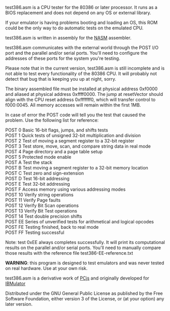 test386.asm is a CPU tester for the 80386 or later processor. It runs as a BIOS
replacement and does not depend on any OS or external library.

If your emulator is having problems booting and loading an OS, this ROM could be
the only way to do automatic tests on the emulated CPU.

test386.asm is written in assembly for the [NASM](http://www.nasm.us/)
assembler.

test386.asm communicates with the external world through the POST I/O port and
the parallel and/or serial ports. You'll need to configure the addresses of
these ports for the system you're testing.

Please note that in the current version, test386.asm is still incomplete and is
not able to test every functionality of the 80386 CPU. It will probably not
detect that bug that is keeping you up at night, sorry.

The binary assembled file must be installed at physical address 0xf0000 and
aliased at physical address 0xffff0000.  The jump at resetVector should align
with the CPU reset address 0xfffffff0, which will transfer control to f000:0045.
All memory accesses will remain within the first 1MB.

In case of error the POST code will tell you the test that caused the problem.
Use the following list for reference:

POST 0 Basic 16-bit flags, jumps, and shifts tests  
POST 1 Quick tests of unsigned 32-bit multiplication and division  
POST 2 Test of moving a segment register to a 32-bit register  
POST 3 Test store, move, scan, and compare string data in real mode  
POST 4 Page directory and a page table setup  
POST 5 Protected mode enable  
POST A Test the stack  
POST B Test moving a segment register to a 32-bit memory location  
POST C Test zero and sign-extension  
POST D Test 16-bit addressing  
POST E Test 32-bit addressing  
POST F Access memory using various addressing modes  
POST 10 Verify string operations  
POST 11 Verify Page faults  
POST 12 Verify Bit Scan operations  
POST 13 Verify Bit Test operations  
POST 14 Test double precision shifts  
POST EE Series of unverified tests for arithmetical and logical opcodes  
POST FE Testing finished, back to real mode  
POST FF Testing successful

Note: test 0xEE always completes successfully. It will print its computational 
results on the parallel and/or serial ports. You'll need to manually compare
those results with the reference file test386-EE-reference.txt

**WARNING**: this program is designed to test emulators and was never tested on
real hardware. Use at your own risk.

test386.asm is a derivative work of [PCjs](http://pcjs.org) and originally
developed for [IBMulator](http://barotto.github.io/IBMulator)

Distributed under the GNU General Public License as published by the Free
Software Foundation, either version 3 of the License, or (at your option) any 
later version.


